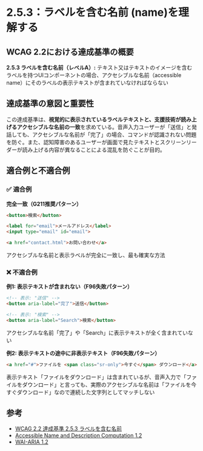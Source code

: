 # 2.5.3：ラベルを含む名前 (name)を理解する

## WCAG 2.2における達成基準の概要

**2.5.3 ラベルを含む名前（レベルA）:** テキスト又はテキストのイメージを含むラベルを持つUIコンポーネントの場合、アクセシブルな名前（accessible name）にそのラベルの表示テキストが含まれていなければならない

## 達成基準の意図と重要性

この達成基準は、**視覚的に表示されているラベルテキストと、支援技術が読み上げるアクセシブルな名前の一致**を求めている。音声入力ユーザーが「送信」と発話しても、アクセシブルな名前が「完了」の場合、コマンドが認識されない問題を防ぐ。また、認知障害のあるユーザーが画面で見たテキストとスクリーンリーダーが読み上げる内容が異なることによる混乱を防ぐことが目的。

## 適合例と不適合例

### ✅ 適合例

**完全一致（G211推奨パターン）**
```html
<button>検索</button>

<label for="email">メールアドレス</label>
<input type="email" id="email">

<a href="contact.html">お問い合わせ</a>
```
アクセシブルな名前と表示ラベルが完全に一致し、最も確実な方法

### ❌ 不適合例

**例1: 表示テキストが含まれない（F96失敗パターン）**
```html
<!-- 表示: "送信" -->
<button aria-label="完了">送信</button>

<!-- 表示: "検索" -->
<button aria-label="Search">検索</button>
```
アクセシブルな名前「完了」や「Search」に表示テキストが全く含まれていない

**例2: 表示テキストの途中に非表示テキスト（F96失敗パターン）**
```html
<a href="#">ファイルを <span class="sr-only">今すぐ</span> ダウンロード</a>
```
表示テキスト「ファイルをダウンロード」は含まれているが、音声入力で「ファイルをダウンロード」と言っても、実際のアクセシブルな名前は「ファイルを今すぐダウンロード」なので連続した文字列としてマッチしない

## 参考

- [WCAG 2.2 達成基準 2.5.3 ラベルを含む名前](https://waic.jp/translations/WCAG22/Understanding/label-in-name)
- [Accessible Name and Description Computation 1.2](https://www.w3.org/TR/accname-1.2/)
- [WAI-ARIA 1.2](https://www.w3.org/TR/wai-aria-1.2/)